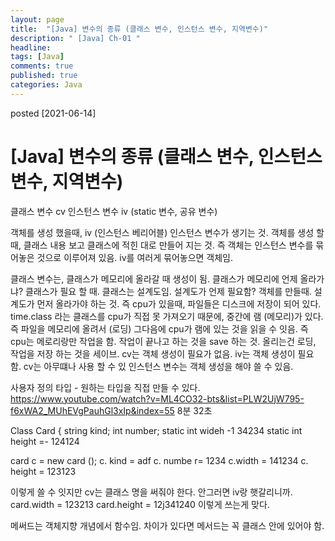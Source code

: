 ```yaml
---
layout: page
title:  "[Java] 변수의 종류 (클래스 변수, 인스턴스 변수, 지역변수)"
description: " [Java] Ch-01 "
headline: 
tags: [Java]
comments: true
published: true
categories: Java
---
```

posted [2021-06-14] 

# [Java] 변수의 종류 (클래스 변수, 인스턴스 변수, 지역변수)
클래스 변수 cv
인스턴스 변수 iv  (static 변수, 공유 변수)

객체를 생성 했을때, iv (인스턴스 베리어블) 인스턴스 변수가 생기는 것. 객체를 생성 할 때, 클래스 내용 보고 클래스에 적힌 대로 만들어 지는 것. 
즉 객체는 인스턴스 변수를 묶어놓은 것으로 이루어져 있음. iv를 여러게 묶어놓으면 객체임. 

클래스 변수는, 클래스가 메모리에 올라갈 때 생성이 됨. 클래스가 메모리에 언제 올라가냐? 클래스가 필요 할 때. 클래스는 설계도임. 설계도가 언제 필요함? 객체를 만들때. 설계도가 먼저 올라가야 하는 것. 
즉 cpu가 있을때, 파일들은 디스크에 저장이 되어 있다.  time.class 라는 클래스를 cpu가 직접 못 가져오기 때문에, 중간에 램 (메모리)가 있다. 즉 파일을 메모리에 올려서 (로딩) 그다음에 cpu가 램에 있는 것을 읽을 수 잇음. 즉 cpu는 메로리랑만 작업을 함. 작업이 끝나고 하는 것을 save 하는 것. 
올리는건 로딩, 작업을 저장 하는 것을 세이브. 
cv는 객체 생성이 필요가 없음.
iv는 객체 생성이 필요 함. 
cv는 아무떄나 사용 할 수 있
인스턴스 변수는 객체 생성을 해야 쓸 수 있음. 

사용자 정의 타입 - 원하는 타입을 직접 만들 수 있다. https://www.youtube.com/watch?v=ML4CO32-bts&list=PLW2UjW795-f6xWA2_MUhEVgPauhGl3xIp&index=55 
8분 32초

Class Card {
string kind;
int number;
static int wideh -1 34234
static int height =- 124124

card c = new card ();
c. kind = adf
c. numbe r= 1234
c.width = 141234
c. height = 123123

이렇게 쓸 수 잇지만 cv는 클래스 명을 써줘야 한다. 안그러면 iv랑 햇갈리니까. 
card.width = 123213
card.height = 12j341240 
이렇게 쓰는게 맞다. 

메써드는 객체지향 개념에서 함수임. 차이가 있다면 메서드는 꼭 클래스 안에 있어야 함. 